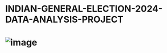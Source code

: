 # INDIAN-GENERAL-ELECTION-2024-DATA-ANALYSIS-PROJECT
# ![image](https://github.com/user-attachments/assets/b9b8a641-4372-490d-89fa-8022adbb2a14)
